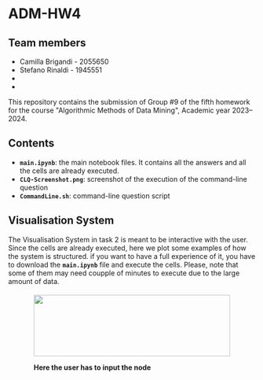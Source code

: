 # ADM-HW4

## Team members
* Camilla Brigandi - 2055650
* Stefano Rinaldi - 1945551
* 
*


This repository contains the submission of Group #9 of the fifth homework for the course "Algorithmic Methods of Data Mining", Academic year 2023–2024.

## Contents

* __`main.ipynb`__: the main notebook files. It contains all the answers and all the cells are already executed.
* __`CLQ-Screenshot.png`__: screenshot of the execution of the command-line question
* __`CommandLine.sh`__: command-line question script

## Visualisation System

The Visualisation System in task 2 is meant to be interactive with the user. Since the cells are already executed, here we plot some examples of how the system is structured. if you want to have a full experience of it, you have to download the __`main.ipynb`__ file and execute the cells. Please, note that some of them may need coupple of minutes to execute due to the large amount of data.

<style>
    .container {
        display: flex;
        justify-content: center;
    }
    .item {
        margin: 5px;
        text-align: left; 
    }
    .item img {
        display: block;
        margin: 0;
    }
</style>

<div class="container">
    <div class="item">
        <img src="https://github.com/camillabrigandi/ADM-HW5/tree/main/images/submit.png" width=400 height=125>
        <p><strong>Here the user has to input the node</strong></p>
    </div>
</div>

